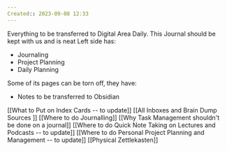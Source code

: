 ```yaml
---
Created:: 2023-09-08 12:33 
---
```

Everything to be transferred to Digital Area Daily.
This Journal should be kept with us and is neat
Left side has:
- Journaling
- Project Planning
- Daily Planning

Some of its pages can be torn off, they have:
- Notes to be transferred to Obsidian

[[What to Put on Index Cards -- to update]]
[[All Inboxes and Brain Dump Sources ]]
[[Where to do Journalling]]
[[Why Task Management shouldn't be done on a journal]]
[[Where to do Quick Note Taking on Lectures and Podcasts -- to update]]
[[Where to do Personal Project Planning and Management -- to update]]
[[Physical Zettlekasten]]
